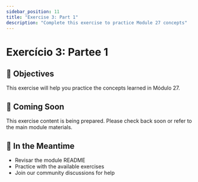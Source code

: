 ```yaml
---
sidebar_position: 11
title: "Exercise 3: Part 1"
description: "Complete this exercise to practice Module 27 concepts"
---
```


# Exercício 3: Partee 1

## 🎯 Objectives

This exercise will help you practice the concepts learned in Módulo 27.

## 📝 Coming Soon

This exercise content is being prepared. Please check back soon or refer to the main module materials.

## 🚀 In the Meantime

- Revisar the module README
- Practice with the available exercises
- Join our community discussions for help
